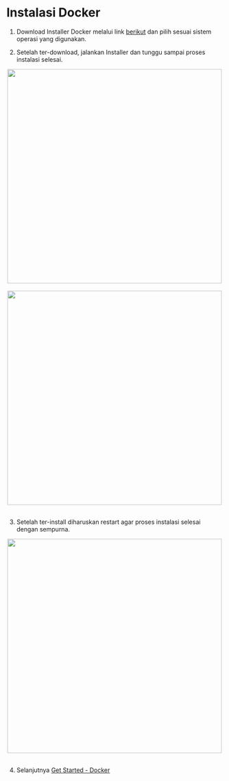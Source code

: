 # Instalasi Docker

1. Download Installer Docker melalui link [berikut](https://docs.docker.com/get-docker/) dan pilih sesuai sistem operasi yang digunakan.<br>

2. Setelah ter-download, jalankan Installer dan tunggu sampai proses instalasi selesai.<br>

<div align="center"><img src="gambar/latihan/instalasi/instalasi-1.jpg" width="500px"></div><br>

<div align="center"><img src="gambar/latihan/instalasi/instalasi-2.jpg" width="500px"></div><br>

3. Setelah ter-install diharuskan restart agar proses instalasi selesai dengan sempurna.<br>

<div align="center"><img src="gambar/latihan/instalasi/instalasi-3.jpg" width="500px"></div><br>

4. Selanjutnya [Get Started - Docker](latihan-get-started.md)<br>
